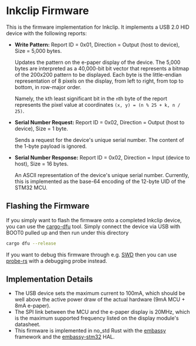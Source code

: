 # Inkclip Firmware

This is the firmware implementation for Inkclip. It implements a USB 2.0 HID device with the following reports:

- **Write Pattern:** Report ID = 0x01, Direction = Output (host to device), Size = 5,000 bytes.

  Updates the pattern on the e-paper display of the device. The 5,000 bytes are interpreted as a 40,000-bit bit vector that represents a bitmap of the 200x200 pattern to be displayed. Each byte is the little-endian representation of 8 pixels on the display, from left to right, from top to bottom, in row-major order.

  Namely, the `k`th least significant bit in the `n`th byte of the report represents the pixel value at coordinates `(x, y) = (n % 25 + k, n / 25)`.

- **Serial Number Request:** Report ID = 0x02, Direction = Output (host to device), Size = 1 byte.

  Sends a request for the device's unique serial number. The content of the 1-byte payload is ignored.

- **Serial Number Response:** Report ID = 0x02, Direction = Input (device to host), Size = 16 bytes.

  An ASCII representation of the device's unique serial number. Currently, this is implemented as the base-64 encoding of the 12-byte UID of the STM32 MCU.

## Flashing the Firmware

If you simply want to flash the firmware onto a completed Inkclip device, you can use the [cargo-dfu](https://github.com/dfu-rs/cargo-dfu) tool. Simply connect the device via USB with BOOT0 pulled up and then run under this directory

```sh
cargo dfu --release
```

If you want to debug this firmware through e.g. [SWD](https://developer.arm.com/documentation/100893/latest/Debug-and-trace-interface/Serial-Wire-Debug-signals) then you can use [probe-rs](https://probe.rs/) with a debugging probe instead.

## Implementation Details

- The USB device sets the maximum current to 100mA, which should be well above the active power draw of the actual hardware (9mA MCU + 8mA e-paper).
- The SPI link between the MCU and the e-paper display is 20MHz, which is the maximum supported frequency listed on the display module's datasheet.
- This firmware is implemented in no_std Rust with the [embassy](https://embassy.dev) framework and the [embassy-stm32](https://docs.embassy.dev/embassy-stm32/git/stm32f411ce/index.html) HAL.
